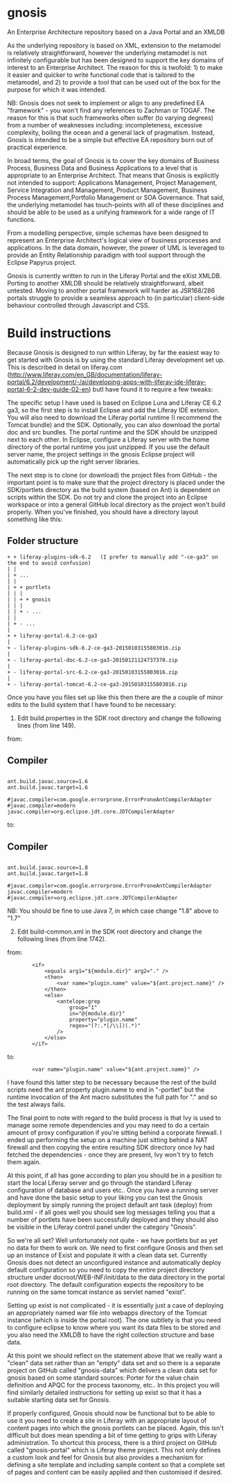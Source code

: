 gnosis
======

An Enterprise Architecture repository based on a Java Portal and an XMLDB

As the underlying repository is based on XML, extension to the metamodel is relatively straightforward, however the underlying metamodel is not infinitely configurable but has been designed to support the key domains of interest to an Enterprise Architect. The reason for this is twofold: 1) to make it easier and quicker to write functional code that is tailored to the metamodel, and 2) to provide a tool that can be used out of the box for the purpose for which it was intended.

NB: Gnosis does not seek to implement or align to any predefined EA "framework" - you won't find any references to Zachman or TOGAF. The reason for this is that such frameworks often suffer (to varying degrees) from a number of weaknesses including: incompleteness, excessive complexity, boiling the ocean and a general lack of pragmatism. Instead, Gnosis is intended to be a simple but effective EA repository born out of practical experience.

In broad terms, the goal of Gnosis is to cover the key domains of Business Process, Business Data and Business Applications to a level that is appropriate to an Enterprise Architect. That means that Gnosis is explicitly not intended to support: Applications Management, Project Management, Service Integration and Management, Product Management, Business Process Management,Portfolio Management or SOA Governance. That said, the underlying metamodel has touch-points with all of these disciplines and should be able to be used as a unifying framework for a wide range of IT functions.

From a modelling perspective, simple schemas have been designed to represent an Enterprise Architect's logical view of business processes and applications. In the data domain, however, the power of UML is leveraged to provide an Entity Relationship paradigm with tool support through the Eclipse Papyrus project.

Gnosis is currently written to run in the Liferay Portal and the eXist XMLDB. Porting to another XMLDB should be relatively straightforward, albeit untested. Moving to another portal framework will harder as JSR168/286 portals struggle to provide a seamless approach to (in particular) client-side behaviour controlled through Javascript and CSS.

Build instructions
==================

Because Gnosis is designed to run within Liferay, by far the easiest way to get started with Gnosis is by using the standard Liferay development set up. This is described in detail on liferay.com (http://www.liferay.com/en_GB/documentation/liferay-portal/6.2/development/-/ai/developing-apps-with-liferay-ide-liferay-portal-6-2-dev-guide-02-en) butI have found it to require a few tweaks:

The specific setup I have used is based on Eclipse Luna and Liferay CE 6.2 ga3, so the first step is to install Eclipse and add the Liferay IDE extension. You will also need to download the Liferay portal runtime (I recommend the Tomcat bundle) and the SDK. Optionally, you can also download the portal doc and src bundles. The portal runtime and the SDK should be unzipped next to each other. In Eclipse, configure a Liferay server with the home directory of the portal runtime you just unzipped. If you use the default server name, the project settings in the gnosis Eclipse project will automatically pick up the right server libraries.

The next step is to clone (or download) the project files from GitHub - the important point is to make sure that the project directory is placed under the SDK/portlets directory as the build system (based on Ant) is dependent on scripts within the SDK. Do not try and clone the project into an Eclipse workspace or into a general GitHub local directory as the project won't build properly. When you've finished, you should have a directory layout something like this:

## Folder structure
    + + liferay-plugins-sdk-6.2   (I prefer to manually add "-ce-ga3" on the end to avoid confusion)
    | |
    | + ...
    | |
    | + + portlets
    | | |
    | | + + gnosis
    | | |
    | | + - ...
    | |
    | + - ...
    |
    + + liferay-portal-6.2-ce-ga3
    |
    + - liferay-plugins-sdk-6.2-ce-ga3-20150103155803016.zip
    |
    + - liferay-portal-doc-6.2-ce-ga3-20150121124737370.zip
    |
    + - liferay-portal-src-6.2-ce-ga3-20150103155803016.zip
    |
    + - liferay-portal-tomcat-6.2-ce-ga3-20150103155803016.zip

Once you have you files set up like this then there are the a couple of minor edits to the build system that I have found to be necessary:

1. Edit build.properties in the SDK root directory and change the following lines (from line 149).

from:

##
## Compiler
##

    ant.build.javac.source=1.6
    ant.build.javac.target=1.6

    #javac.compiler=com.google.errorprone.ErrorProneAntCompilerAdapter
    #javac.compiler=modern
    javac.compiler=org.eclipse.jdt.core.JDTCompilerAdapter

to:

##
## Compiler
##

    ant.build.javac.source=1.8
    ant.build.javac.target=1.8

    #javac.compiler=com.google.errorprone.ErrorProneAntCompilerAdapter
    javac.compiler=modern
    #javac.compiler=org.eclipse.jdt.core.JDTCompilerAdapter

NB: You should be fine to use Java 7, in which case change "1.8" above to "1.7"

2. Edit build-common.xml in the SDK root directory and change the following lines (from line 1742).

from:

			<if>
				<equals arg1="${module.dir}" arg2="." />
				<then>
					<var name="plugin.name" value="${ant.project.name}" />
				</then>
				<else>
					<antelope:grep
						group="1"
						in="@{module.dir}"
						property="plugin.name"
						regex="(?:.*[/\\])(.*)"
					/>
				</else>
			</if>

to:
			
			<var name="plugin.name" value="${ant.project.name}" />

I have found this latter step to be necessary because the rest of the build scripts need the ant property plugin.name to end in "-portlet" but the runtime invocation of the Ant macro substitutes the full path for "." and so the test always fails.

The final point to note with regard to the build process is that Ivy is used to manage some remote dependencies and you may need to do a certain amount of proxy configuration if you're sitting behind a corporate firewall. I ended up performing the setup on a machine just sitting behind a NAT firewall and then copying the entire resulting SDK directory once Ivy had fetched the dependencies - once they are present, Ivy won't try to fetch them again.

At this point, if all has gone according to plan you should be in a position to start the local Liferay server and go through the standard Liferay configuration of database and users etc.. Once you have a running server and have done the basic setup to your liking you can test the Gnosis deployment by simply running the project default ant task (deploy) from build.xml - if all goes well you should see log messages telling you that a number of portlets have been successfully deployed and they should also be visible in the Liferay control panel under the category "Gnosis".

So we're all set? Well unfortunately not quite - we have portlets but as yet no data for them to work on. We need to first configure Gnosis and then set up an instance of Exist and populate it with a clean data set. Currently Gnosis does not detect an unconfigured instance and automatically deploy default configuration so you need to copy the entire project directory structure under docroot/WEB-INF/init/data to the data directory in the portal root directory. The default configuration expects the repository to be running on the same tomcat instance as servlet named "exist".

Setting up exist is not complicated - it is essentially just a case of deploying an appropriately named war file into webapps directory of the Tomcat instance (which is inside the portal root). The one subtlety is that you need to configure eclipse to know where you want its data files to be stored and you also need the XMLDB to have the right collection structure and base data.

At this point we should reflect on the statement above that we really want a "clean" data set rather than an "empty" data set and so there is a separate project on GitHub called "gnosis-data" which delivers a clean data set for gnosis based on some standard sources: Porter for the value chain definition and APQC for the process taxonomy, etc.. In this project you will find similarly detailed instructions for setting up exist so that it has a suitable starting data set for Gnosis.

If properly configured, Gnosis should now be functional but to be able to use it you need to create a site in Liferay with an appropriate layout of content pages into which the gnosis portlets can be placed. Again, this isn't difficult but does mean spending a bit of time getting to grips with Liferay administration. To shortcut this process, there is a third project on GitHub called "gnosis-portal" which is Liferay theme project. This not only defines a custom look and feel for Gnosis but also provides a mechanism for defining a site template and including sample content so that a complete set of pages and content can be easily applied and then customised if desired.
